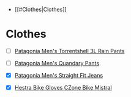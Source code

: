 - [[#Clothes|Clothes]]

# Clothes 
- [ ] [Patagonia Men's Torrentshell 3L Rain Pants](https://eu.patagonia.com/se/en/product/mens-torrentshell-3-layer-rain-pants-short/195699585188.html)
- [ ] [Patagonia Men's Quandary Pants](https://eu.patagonia.com/se/en/product/mens-quandary-hiking-pants-short/55178.html?dwvar_55178_color=CSC)
- [x] [Patagonia Men's Straight Fit Jeans](https://eu.patagonia.com/se/en/product/mens-straight-fit-jeans-short/194187683382.html)
- [x] [Hestra Bike Gloves CZone Bike Mistral](https://www.hestragloves.se/czone-bike-mistral-5-finger-olive)

